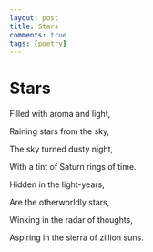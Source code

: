 ```yaml
---
layout: post
title: Stars
comments: true
tags: [poetry]
---
```


# Stars

Filled with aroma and light,

Raining stars from the sky,

The sky turned dusty night,

With a tint of Saturn rings of time.

Hidden in the light-years,

Are the otherworldly stars,

Winking in the radar of thoughts,

Aspiring in the sierra of zillion suns.
